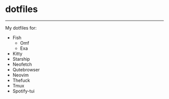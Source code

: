 # dotfiles
---
My dotfiles for:
- Fish
  - Omf
  - Exa
- Kitty
- Starship
- Neofetch
- Qutebrowser
- Neovim
- Thefuck
- Tmux
- Spotify-tui
